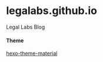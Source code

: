 # legalabs.github.io
Legal Labs Blog


#### Theme

[hexo-theme-material](https://github.com/viosey/hexo-theme-material)
